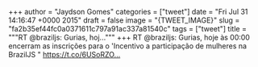 
+++
author = "Jaydson Gomes"
categories = ["tweet"]
date = "Fri Jul 31 14:16:47 +0000 2015"
draft = false
image = "{TWEET_IMAGE}"
slug = "fa2b35ef44fc0a0371611c797a91ac337a81540c"
tags = ["tweet"]
title = """RT @braziljs: Gurias, hoj..."""
+++
RT @braziljs: Gurias, hoje às 00:00 encerram as inscrições para o 'Incentivo a participação de mulheres na BrazilJS "  https://t.co/6USoRZO…
